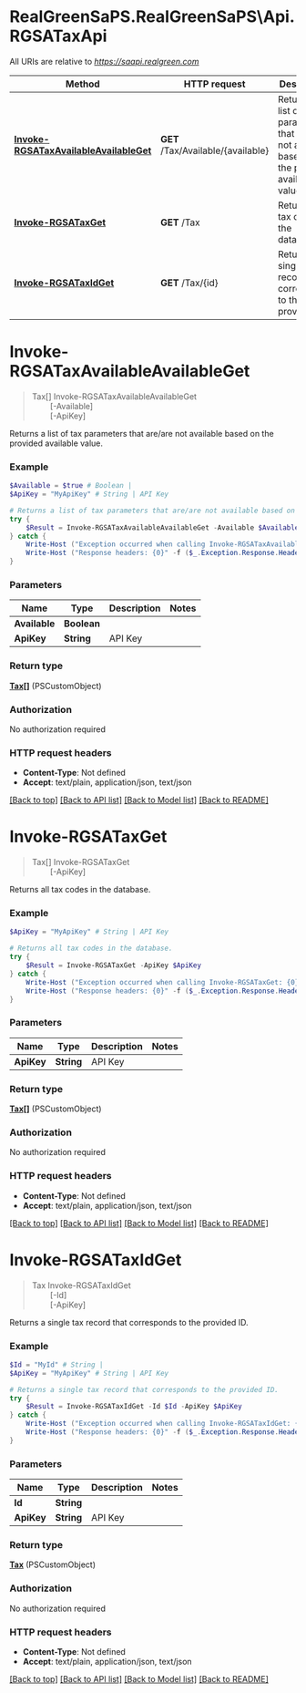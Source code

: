 # RealGreenSaPS.RealGreenSaPS\Api.RGSATaxApi

All URIs are relative to *https://saapi.realgreen.com*

Method | HTTP request | Description
------------- | ------------- | -------------
[**Invoke-RGSATaxAvailableAvailableGet**](RGSATaxApi.md#Invoke-RGSATaxAvailableAvailableGet) | **GET** /Tax/Available/{available} | Returns a list of tax parameters that are/are not available based on the provided available value.
[**Invoke-RGSATaxGet**](RGSATaxApi.md#Invoke-RGSATaxGet) | **GET** /Tax | Returns all tax codes in the database.
[**Invoke-RGSATaxIdGet**](RGSATaxApi.md#Invoke-RGSATaxIdGet) | **GET** /Tax/{id} | Returns a single tax record that corresponds to the provided ID.


<a id="Invoke-RGSATaxAvailableAvailableGet"></a>
# **Invoke-RGSATaxAvailableAvailableGet**
> Tax[] Invoke-RGSATaxAvailableAvailableGet<br>
> &nbsp;&nbsp;&nbsp;&nbsp;&nbsp;&nbsp;&nbsp;&nbsp;[-Available] <Boolean><br>
> &nbsp;&nbsp;&nbsp;&nbsp;&nbsp;&nbsp;&nbsp;&nbsp;[-ApiKey] <String><br>

Returns a list of tax parameters that are/are not available based on the provided available value.

### Example
```powershell
$Available = $true # Boolean | 
$ApiKey = "MyApiKey" # String | API Key

# Returns a list of tax parameters that are/are not available based on the provided available value.
try {
    $Result = Invoke-RGSATaxAvailableAvailableGet -Available $Available -ApiKey $ApiKey
} catch {
    Write-Host ("Exception occurred when calling Invoke-RGSATaxAvailableAvailableGet: {0}" -f ($_.ErrorDetails | ConvertFrom-Json))
    Write-Host ("Response headers: {0}" -f ($_.Exception.Response.Headers | ConvertTo-Json))
}
```

### Parameters

Name | Type | Description  | Notes
------------- | ------------- | ------------- | -------------
 **Available** | **Boolean**|  | 
 **ApiKey** | **String**| API Key | 

### Return type

[**Tax[]**](Tax.md) (PSCustomObject)

### Authorization

No authorization required

### HTTP request headers

 - **Content-Type**: Not defined
 - **Accept**: text/plain, application/json, text/json

[[Back to top]](#) [[Back to API list]](../README.md#documentation-for-api-endpoints) [[Back to Model list]](../README.md#documentation-for-models) [[Back to README]](../README.md)

<a id="Invoke-RGSATaxGet"></a>
# **Invoke-RGSATaxGet**
> Tax[] Invoke-RGSATaxGet<br>
> &nbsp;&nbsp;&nbsp;&nbsp;&nbsp;&nbsp;&nbsp;&nbsp;[-ApiKey] <String><br>

Returns all tax codes in the database.

### Example
```powershell
$ApiKey = "MyApiKey" # String | API Key

# Returns all tax codes in the database.
try {
    $Result = Invoke-RGSATaxGet -ApiKey $ApiKey
} catch {
    Write-Host ("Exception occurred when calling Invoke-RGSATaxGet: {0}" -f ($_.ErrorDetails | ConvertFrom-Json))
    Write-Host ("Response headers: {0}" -f ($_.Exception.Response.Headers | ConvertTo-Json))
}
```

### Parameters

Name | Type | Description  | Notes
------------- | ------------- | ------------- | -------------
 **ApiKey** | **String**| API Key | 

### Return type

[**Tax[]**](Tax.md) (PSCustomObject)

### Authorization

No authorization required

### HTTP request headers

 - **Content-Type**: Not defined
 - **Accept**: text/plain, application/json, text/json

[[Back to top]](#) [[Back to API list]](../README.md#documentation-for-api-endpoints) [[Back to Model list]](../README.md#documentation-for-models) [[Back to README]](../README.md)

<a id="Invoke-RGSATaxIdGet"></a>
# **Invoke-RGSATaxIdGet**
> Tax Invoke-RGSATaxIdGet<br>
> &nbsp;&nbsp;&nbsp;&nbsp;&nbsp;&nbsp;&nbsp;&nbsp;[-Id] <String><br>
> &nbsp;&nbsp;&nbsp;&nbsp;&nbsp;&nbsp;&nbsp;&nbsp;[-ApiKey] <String><br>

Returns a single tax record that corresponds to the provided ID.

### Example
```powershell
$Id = "MyId" # String | 
$ApiKey = "MyApiKey" # String | API Key

# Returns a single tax record that corresponds to the provided ID.
try {
    $Result = Invoke-RGSATaxIdGet -Id $Id -ApiKey $ApiKey
} catch {
    Write-Host ("Exception occurred when calling Invoke-RGSATaxIdGet: {0}" -f ($_.ErrorDetails | ConvertFrom-Json))
    Write-Host ("Response headers: {0}" -f ($_.Exception.Response.Headers | ConvertTo-Json))
}
```

### Parameters

Name | Type | Description  | Notes
------------- | ------------- | ------------- | -------------
 **Id** | **String**|  | 
 **ApiKey** | **String**| API Key | 

### Return type

[**Tax**](Tax.md) (PSCustomObject)

### Authorization

No authorization required

### HTTP request headers

 - **Content-Type**: Not defined
 - **Accept**: text/plain, application/json, text/json

[[Back to top]](#) [[Back to API list]](../README.md#documentation-for-api-endpoints) [[Back to Model list]](../README.md#documentation-for-models) [[Back to README]](../README.md)

